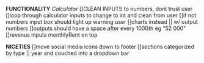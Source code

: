 **FUNCTIONALITY**
  *Calculator*
    []CLEAN INPUTS to numbers, dont trust user
    []loop through calculator inputs to change to int and clean from user
    []if not numbers input box should light up warning user
    []charts instead || w/ output numbers
    []outputs should have a space after every 1000th eg "52 000"
    []revenus inputs monthlyRent on top

**NICETIES**
  []move social media icons down to footer
  []sections categorized by type || year and couched into a dropdown bar
